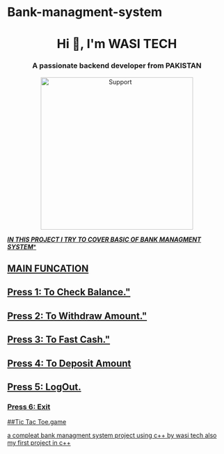 # Bank-managment-system
<h1 align="center">Hi 👋, I'm WASI TECH</h1>
<h3 align="center">A passionate backend developer from PAKISTAN</h3>
<p align="center">
  <a href="https://chat.whatsapp.com/IcqWhTW0vgw4A4N1IPA03J">
    <img alt=Support height="350" src="https://telegra.ph/file/0e3ceca721a6e277dbb61.jpg"> 
    </p>

  ***IN THIS PROJECT I TRY TO COVER BASIC OF BANK MANAGMENT SYSTEM****
 ##  MAIN FUNCATION
##  Press 1: To Check Balance."
##    Press 2: To Withdraw Amount."
 ##   Press 3: To Fast Cash."
  ##  Press 4: To Deposit Amount
  ##  Press 5: LogOut.
  ### Press 6: Exit
  ##Tic Tac Toe.game




 

  
a compleat bank managment system project using c++ by wasi tech also my first project in c++
